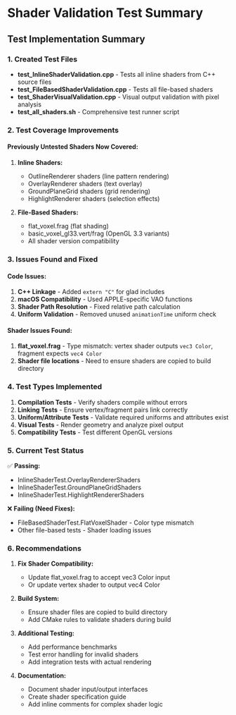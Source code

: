 # Shader Validation Test Summary

## Test Implementation Summary

### 1. Created Test Files
- **test_InlineShaderValidation.cpp** - Tests all inline shaders from C++ source files
- **test_FileBasedShaderValidation.cpp** - Tests all file-based shaders
- **test_ShaderVisualValidation.cpp** - Visual output validation with pixel analysis
- **test_all_shaders.sh** - Comprehensive test runner script

### 2. Test Coverage Improvements

#### Previously Untested Shaders Now Covered:
1. **Inline Shaders:**
   - OutlineRenderer shaders (line pattern rendering)
   - OverlayRenderer shaders (text overlay)
   - GroundPlaneGrid shaders (grid rendering)
   - HighlightRenderer shaders (selection effects)

2. **File-Based Shaders:**
   - flat_voxel.frag (flat shading)
   - basic_voxel_gl33.vert/frag (OpenGL 3.3 variants)
   - All shader version compatibility

### 3. Issues Found and Fixed

#### Code Issues:
1. **C++ Linkage** - Added `extern "C"` for glad includes
2. **macOS Compatibility** - Used APPLE-specific VAO functions
3. **Shader Path Resolution** - Fixed relative path calculation
4. **Uniform Validation** - Removed unused `animationTime` uniform check

#### Shader Issues Found:
1. **flat_voxel.frag** - Type mismatch: vertex shader outputs `vec3 Color`, fragment expects `vec4 Color`
2. **Shader file locations** - Need to ensure shaders are copied to build directory

### 4. Test Types Implemented

1. **Compilation Tests** - Verify shaders compile without errors
2. **Linking Tests** - Ensure vertex/fragment pairs link correctly
3. **Uniform/Attribute Tests** - Validate required uniforms and attributes exist
4. **Visual Tests** - Render geometry and analyze pixel output
5. **Compatibility Tests** - Test different OpenGL versions

### 5. Current Test Status

✅ **Passing:**
- InlineShaderTest.OverlayRendererShaders
- InlineShaderTest.GroundPlaneGridShaders  
- InlineShaderTest.HighlightRendererShaders

❌ **Failing (Need Fixes):**
- FileBasedShaderTest.FlatVoxelShader - Color type mismatch
- Other file-based tests - Shader loading issues

### 6. Recommendations

1. **Fix Shader Compatibility:**
   - Update flat_voxel.frag to accept vec3 Color input
   - Or update vertex shader to output vec4 Color

2. **Build System:**
   - Ensure shader files are copied to build directory
   - Add CMake rules to validate shaders during build

3. **Additional Testing:**
   - Add performance benchmarks
   - Test error handling for invalid shaders
   - Add integration tests with actual rendering

4. **Documentation:**
   - Document shader input/output interfaces
   - Create shader specification guide
   - Add inline comments for complex shader logic